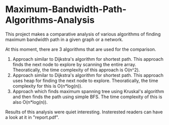 # Maximum-Bandwidth-Path-Algorithms-Analysis

This project makes a comparative analysis of various algorithms of finding maximum bandwidth path in a given graph or a network.

At this moment, there are 3 algorithms that are used for the comparison.
1. Approach similar to Dijkstra's algorithm for shortest path. This approach finds the next node to explore by scanning the entire array. Theoratically, the time complexity of this approach is O(n^2).
2. Approach similar to Dijkstra's algorithm for shortest path. This approach uses heap for finding the next node to explore. Theoratically, the time complexity for this is O(n*log(n)).
3. Approach which finds maximum spanning tree using Kruskal's algorithm and then finds the path using simple BFS. The time complexity of this is also O(n*log(n)).

Results of this analysis were quiet interesting. Insterested readers can have a look at it in "report.pdf".

